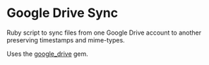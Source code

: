 # Google Drive Sync

Ruby script to sync files from one Google Drive account to another preserving timestamps and mime-types.

Uses the [google_drive](https://github.com/gimite/google-drive-ruby) gem.
